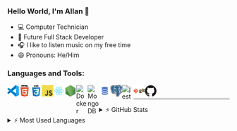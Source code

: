 ### Hello World, I'm Allan 👋

- 💻 Computer Technician
- 🌱 Future Full Stack Developer
- 🎧 I like to listen music on my free time
- 😄 Pronouns: He/Him


### Languages and Tools:
<img align="left" alt="Visual Studio Code" width="26px" margin-left="5px" src="https://raw.githubusercontent.com/github/explore/80688e429a7d4ef2fca1e82350fe8e3517d3494d/topics/visual-studio-code/visual-studio-code.png" />
<img align="left" alt="HTML5" width="26px" margin-left="5px" src="https://raw.githubusercontent.com/github/explore/80688e429a7d4ef2fca1e82350fe8e3517d3494d/topics/html/html.png" />
<img align="left" alt="CSS3" width="26px" left="5px" src="https://raw.githubusercontent.com/github/explore/80688e429a7d4ef2fca1e82350fe8e3517d3494d/topics/css/css.png" />
<img align="left" alt="JavaScript" width="26px" left="5px" src="https://raw.githubusercontent.com/github/explore/80688e429a7d4ef2fca1e82350fe8e3517d3494d/topics/javascript/javascript.png" />
<img align="left" alt="React" width="26px" left="5px" src="https://raw.githubusercontent.com/github/explore/80688e429a7d4ef2fca1e82350fe8e3517d3494d/topics/react/react.png" />
<img align="left" alt="Node.js" width="26px" left="5px" src="https://raw.githubusercontent.com/github/explore/80688e429a7d4ef2fca1e82350fe8e3517d3494d/topics/nodejs/nodejs.png" />
<img align="left" alt="Docker" width="26px" left="5px" src="https://cdn.jsdelivr.net/gh/devicons/devicon/icons/docker/docker-original-wordmark.svg" />          
<img align="left" alt="MongoDB" width="26px" left="5px" src="https://cdn.jsdelivr.net/gh/devicons/devicon/icons/mongodb/mongodb-original.svg" />       
<img align="left" alt="SQL" width="26px" left="5px" src="https://raw.githubusercontent.com/github/explore/80688e429a7d4ef2fca1e82350fe8e3517d3494d/topics/sql/sql.png" />
<img align="left" alt="postgreSQL" width="26px" left="5px" src="https://raw.githubusercontent.com/github/explore/80688e429a7d4ef2fca1e82350fe8e3517d3494d/topics/postgresql/postgresql.png" />
<img align="left" alt="jest" width="26px" left="5px" src="https://cdn.jsdelivr.net/gh/devicons/devicon/icons/jest/jest-plain.svg" />          
<img align="left" alt="Git" left="5px" width="26px" left="5px" src="https://raw.githubusercontent.com/github/explore/80688e429a7d4ef2fca1e82350fe8e3517d3494d/topics/git/git.png" /> 
<img align="left" alt="GitHub" left="5px" width="26px" left="5px" src="https://raw.githubusercontent.com/github/explore/78df643247d429f6cc873026c0622819ad797942/topics/github/github.png" />

<br />

----
<details>
  <summary> ⚡  GitHub Stats</summary>
<a  href="https://github.com/allanornel">
  <img  height="180em"  src="https://github-readme-stats.vercel.app/api?username=allanornel&theme=buefy&show_icons=true">
</a>
</details>
<details>
  <summary> ⚡  Most Used Languages</summary>

<a  href="https://github.com/allanornel">
  <img  height="180em"  src="https://github-readme-stats.vercel.app/api/top-langs/?username=allanornel&theme=buefy&layout=compact">
</a>
</details>
